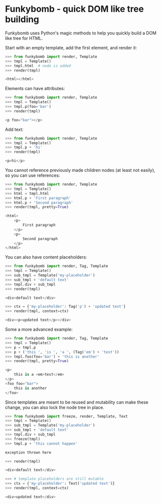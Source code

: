 # Funkybomb - quick DOM like tree building

Funkybomb uses Python's magic methods to help you quickly build a DOM like tree
for HTML.

Start with an empty template, add the first element, and render it:

```python
>>> from funkybomb import render, Template
>>> tmpl = Template()
>>> tmpl.html  # node is added
>>> render(tmpl)

<html></html>
```

Elements can have attributes:

```python
>>> from funkybomb import render, Template
>>> tmpl = Template()
>>> tmpl.p(foo='bar')
>>> render(tmpl)

<p foo="bar"></p>
```

Add text:

```python
>>> from funkybomb import render, Template
>>> tmpl = Template()
>>> tmpl.p + 'hi'
>>> render(tmpl)

<p>hi</p>
```

You cannot reference previously made children nodes (at least not easily), so
you can use references:

```python
>>> from funkybomb import render, Template
>>> tmpl = Template()
>>> html = tmpl.html
>>> html.p + 'First paragraph'
>>> html.p + 'Second paragraph'
>>> render(tmpl, pretty=True)

<html>
    <p>
        First paragraph
    </p>
    <p>
        Second paragraph
    </p>
</html>
```

You can also have content placeholders:

```python
>>> from funkybomb import render, Tag, Template
>>> tmpl = Template()
>>> sub_tmpl = Template('my-placeholder')
>>> sub_tmpl + 'default text'
>>> tmpl.div + sub_tmpl
>>> render(tmpl)

<div>default text</div>

>>> ctx = {'my-placeholder': Tag('p') + 'updated text'}
>>> render(tmpl, context=ctx)

<div><p>updated text</p></div>
```

Some a more advanced example:

```python
>>> from funkybomb import render, Tag, Template
>>> tmpl = Template()
>>> p = tmpl.p
>>> p + ('this ', 'is ', 'a ', (Tag('em') + 'test'))
>>> tmpl.foo(foo='bar') + 'this is another'
>>> render(tmpl, pretty=True)

<p>
    this is a <em>test</em>
</p>
<foo foo="bar">
    this is another
</foo>
```

Since templates are meant to be reused and mutability can make these change,
you can also lock the node tree in place.

```python
>>> from funkybomb import freeze, render, Template, Text
>>> tmpl = Template()
>>> sub_tmpl = Template('my-placeholder')
>>> sub_tmpl + 'default text'
>>> tmpl.div + sub_tmpl
>>> freeze(tmpl)
>>> tmpl.p + 'this cannot happen'

exception thrown here

>>> render(tmpl)

<div>default text</div>

>>> # template placeholders are still mutable
>>> ctx = {'my-placeholder': Text('updated text')}
>>> render(tmpl, context=ctx)

<div>updated text</div>
```
